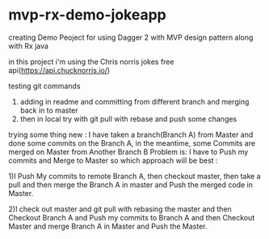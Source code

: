 # mvp-rx-demo-jokeapp

creating Demo Peoject for using Dagger 2 with MVP design pattern along with Rx java

in this project i'm using the Chris norris jokes free api(https://api.chucknorris.io/)

testing git commands
1) adding in readme and committing from different branch and merging back in to master 
2) then in local try with git pull with rebase and push some changes

trying some thing new :
I have taken a branch(Branch A) from Master and done some commits on the Branch A, in the meantime, some Commits are merged on Master from Another Branch B 
Problem is: I have to Push my commits and Merge to Master so which approach will be best :

1)I Push My commits to remote Branch A, then checkout master, then take a pull and then merge the Branch A in master and Push the merged code in Master.

2)I check out master and git pull with rebasing the master and then Checkout Branch A and Push my commits to Branch A and then Checkout Master and merge Branch A in Master and Push the Master.

